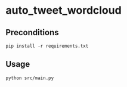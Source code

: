 # auto_tweet_wordcloud

## Preconditions

```
pip install -r requirements.txt
```

## Usage

```
python src/main.py
```
